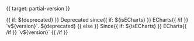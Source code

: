 
{{ target: partial-version }}

<div class="doc-partial-version">
{{ if: ${deprecated} }}
Deprecated since{{ if: ${isECharts} }} ECharts{{ /if }} `v${version}`. ${deprecated}
{{ else }}
Since{{ if: ${isECharts} }} ECharts{{ /if }} `v${version}`
{{ /if }}
</div>
